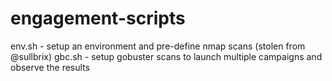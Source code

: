 # engagement-scripts
env.sh - setup an environment and pre-define nmap scans (stolen from @sullbrix)
gbc.sh - setup gobuster scans to launch multiple campaigns and observe the results
